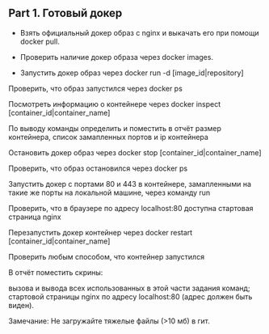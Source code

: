 ## Part 1. Готовый докер

- Взять официальный докер образ с nginx и выкачать его при помощи docker pull. 
- Проверить наличие докер образа через docker images. 



- Запустить докер образ через docker run -d [image_id|repository]


Проверить, что образ запустился через docker ps


Посмотреть информацию о контейнере через docker inspect [container_id|container_name]


По выводу команды определить и поместить в отчёт размер контейнера, список замапленных портов и ip контейнера

Остановить докер образ через docker stop [container_id|container_name]


Проверить, что образ остановился через docker ps


Запустить докер с портами 80 и 443 в контейнере, замапленными на такие же порты на локальной машине, через команду run


Проверить, что в браузере по адресу localhost:80 доступна стартовая страница nginx


Перезапустить докер контейнер через docker restart [container_id|container_name]


Проверить любым способом, что контейнер запустился

В отчёт поместить скрины:

вызова и вывода всех использованных в этой части задания команд;
стартовой страницы nginx по адресу localhost:80 (адрес должен быть виден).



Замечание: Не загружайте тяжелые файлы (>10 мб) в гит.